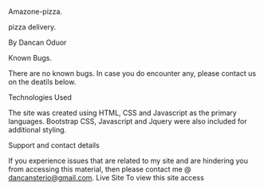 Amazone-pizza.

pizza delivery.

By Dancan Oduor

Known Bugs.

There are no known bugs. In case you do encounter any, please contact us on the deatils below.

Technologies Used

The site was created using HTML, CSS and Javascript as the primary languages. Bootstrap CSS, Javascript and Jquery were also included for additional styling.

Support and contact details

If you experience issues that are related to my site and are hindering you from accessing this material, then please contact me @ dancansterio@gmail.com. Live Site To view this site access 

